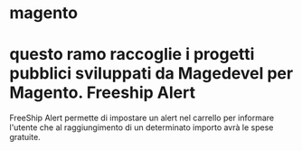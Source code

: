 magento
=======
questo ramo raccoglie i progetti pubblici sviluppati da Magedevel per Magento.
Freeship Alert
======
FreeShip Alert permette di impostare un alert nel carrello per informare l'utente che al raggiungimento di un determinato importo avrà le spese gratuite. 

